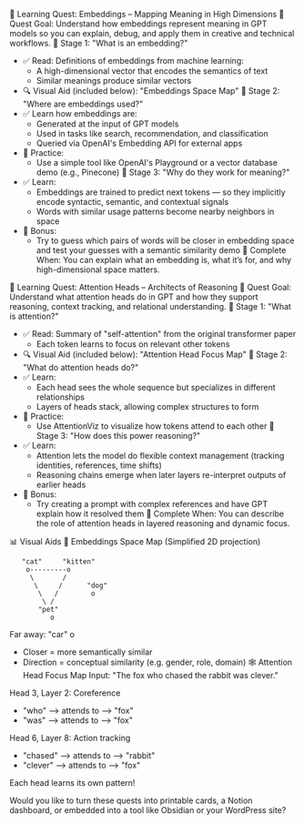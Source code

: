 🧭 Learning Quest: Embeddings – Mapping Meaning in High Dimensions
📍 Quest Goal:
Understand how embeddings represent meaning in GPT models so you can explain, debug, and apply them in creative and technical workflows.
🔹 Stage 1: "What is an embedding?"
* ✅ Read: Definitions of embeddings from machine learning:
    * A high-dimensional vector that encodes the semantics of text
    * Similar meanings produce similar vectors
* 🔍 Visual Aid (included below): "Embeddings Space Map"
🔹 Stage 2: "Where are embeddings used?"
* ✅ Learn how embeddings are:
    * Generated at the input of GPT models
    * Used in tasks like search, recommendation, and classification
    * Queried via OpenAI's Embedding API for external apps
* 🧪 Practice:
    * Use a simple tool like OpenAI's Playground or a vector database demo (e.g., Pinecone)
🔹 Stage 3: "Why do they work for meaning?"
* ✅ Learn:
    * Embeddings are trained to predict next tokens — so they implicitly encode syntactic, semantic, and contextual signals
    * Words with similar usage patterns become nearby neighbors in space
* 🧠 Bonus:
    * Try to guess which pairs of words will be closer in embedding space and test your guesses with a semantic similarity demo
🏁 Complete When:
You can explain what an embedding is, what it’s for, and why high-dimensional space matters.

🧭 Learning Quest: Attention Heads – Architects of Reasoning
📍 Quest Goal:
Understand what attention heads do in GPT and how they support reasoning, context tracking, and relational understanding.
🔹 Stage 1: "What is attention?"
* ✅ Read: Summary of "self-attention" from the original transformer paper
    * Each token learns to focus on relevant other tokens
* 🔍 Visual Aid (included below): "Attention Head Focus Map"
🔹 Stage 2: "What do attention heads do?"
* ✅ Learn:
    * Each head sees the whole sequence but specializes in different relationships
    * Layers of heads stack, allowing complex structures to form
* 🧪 Practice:
    * Use AttentionViz to visualize how tokens attend to each other
🔹 Stage 3: "How does this power reasoning?"
* ✅ Learn:
    * Attention lets the model do flexible context management (tracking identities, references, time shifts)
    * Reasoning chains emerge when later layers re-interpret outputs of earlier heads
* 🧠 Bonus:
    * Try creating a prompt with complex references and have GPT explain how it resolved them
🏁 Complete When:
You can describe the role of attention heads in layered reasoning and dynamic focus.

📊 Visual Aids
🧩 Embeddings Space Map
   (Simplified 2D projection)

       "cat"     "kitten"
        o---------o
         \       /
          \     /      "dog"
           \   /        o
            \ /
           "pet"
              o

Far away:
   "car"     o

- Closer = more semantically similar
- Direction = conceptual similarity (e.g. gender, role, domain)
🕸️ Attention Head Focus Map
Input: "The fox who chased the rabbit was clever."

Head 3, Layer 2: Coreference
- "who" —> attends to —> "fox"
- "was" —> attends to —> "fox"

Head 6, Layer 8: Action tracking
- "chased" —> attends to —> "rabbit"
- "clever" —> attends to —> "fox"

Each head learns its own pattern!

Would you like to turn these quests into printable cards, a Notion dashboard, or embedded into a tool like Obsidian or your WordPress site?

